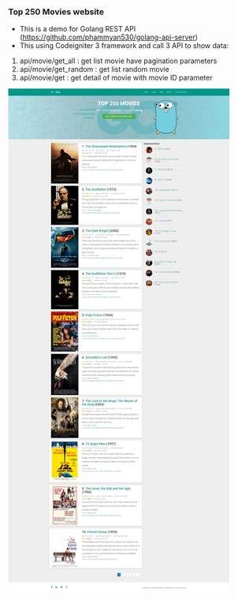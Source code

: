 ### Top 250 Movies website
- This is a demo for Golang REST API (https://github.com/phammyan530/golang-api-server)
- This using Codeigniter 3 framework and call 3 API to show data:
1. api/movie/get_all : get list movie have pagination parameters
2. api/movie/get_random : get list random movie
3. api/movie/get : get detail of movie with movie ID parameter

<img src="https://github.com/phammyan530/codeigniter-3-movie-blog/blob/main/assets/themes/screencapture-top250movies.jpg">